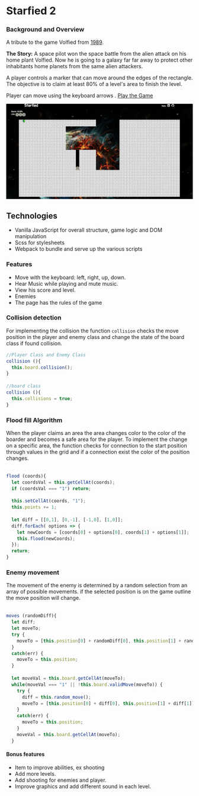 # Starfied 2

### Background and Overview

A tribute to the game Volfied from [1989](https://www.youtube.com/watch?v=RxuMVqkLD7o).

**The Story:** A space pilot won the space battle from the alien attack on his home plant Volfied. Now he is going to a galaxy far far away to protect other inhabitants home planets from the same alien attackers.

A player controls a marker that can move around the edges of the rectangle. The objective is to claim at least 80% of a level's area to finish the level.

Player can move using the keyboard arrows . [Play the Game](https://roniramon.github.io/starfied/)

![game Image ](assets/images/Screen-Shot-game2.png)

## Technologies
*	Vanilla JavaScript for overall structure, game logic and DOM manipulation
*	Scss for stylesheets
*	Webpack to bundle and serve up the various scripts

### Features
*	Move with the keyboard: left, right, up, down.
*	Hear Music while playing and mute music.
*	View his score and level.
*	Enemies
*	The page has the rules of the game

### Collision detection
For implementing the collision the function `collision` checks the move position in the player and enemy class and change the state of the board class if found collision.    

``` javascript
//Player Class and Enemy Class
collision (){
  this.board.collision();
}

//board class
collision (){
  this.collisions = true;
}

```

### Flood fill Algorithm

When the player claims an area the area changes color to the color of the boarder and becomes a safe area for the player.
To implement the change on a specific area, the function checks for connection to the start position through values in the grid and if a connection exist the color of the position changes.

``` javascript

flood (coords){
  let coordsVal = this.getCellAt(coords);
  if (coordsVal === "1") return;

  this.setCellAt(coords, "1");
  this.points += 1;

  let diff = [[0,1], [0,-1], [-1,0], [1,0]];
  diff.forEach( options => {
    let newCoords = [coords[0] + options[0], coords[1] + options[1]];
    this.flood(newCoords);
  });
  return;
}

```

### Enemy movement

The movement of the enemy is determined by a random selection from an array of possible movements. if the selected position is on the game outline the move position will change.

``` javascript

moves (randomDiff){
  let diff;
  let moveTo;
  try {
    moveTo = [this.position[0] + randomDiff[0], this.position[1] + randomDiff[1]];
  }
  catch(err) {
    moveTo = this.position;
  }

  let moveVal = this.board.getCellAt(moveTo);
  while(moveVal === "1" || !this.board.validMove(moveTo)) {
    try {
      diff = this.random_move();
      moveTo = [this.position[0] + diff[0], this.position[1] + diff[1]];
    }
    catch(err) {
      moveTo = this.position;
    }
    moveVal = this.board.getCellAt(moveTo);
  }


```


#### Bonus features
* Item to improve abilities, ex shooting
* Add more levels.
* Add shooting for enemies and player.
* Improve graphics and add different sound in each level.  
